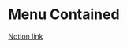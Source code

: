 # Menu Contained

[Notion link](https://www.notion.so/menu-contained-nemo-21309bf530334583a1a3df2012947bbb)
